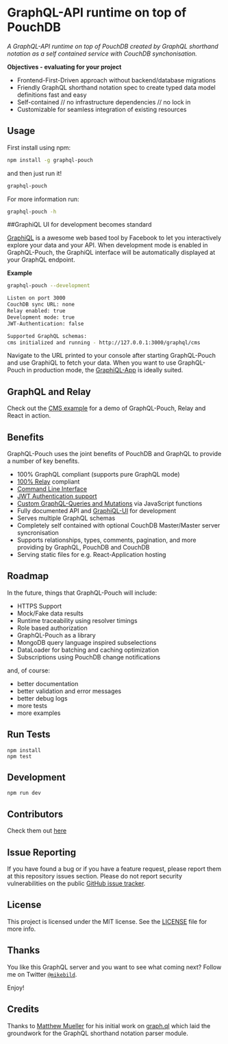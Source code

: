 # GraphQL-API runtime on top of PouchDB

*A GraphQL-API runtime on top of PouchDB created by GraphQL shorthand notation as a self contained service with CouchDB synchonisation.*

__Objectives - evaluating for your project__

* Frontend-First-Driven approach without backend/database migrations
* Friendly GraphQL shorthand notation spec to create typed data model definitions fast and easy
* Self-contained // no infrastructure dependencies // no lock in
* Customizable for seamless integration of existing resources

## Usage
First install using npm:

```bash
npm install -g graphql-pouch
```

and then just run it!

```bash
graphql-pouch
```

For more information run:

```bash
graphql-pouch -h
```

##GraphiQL UI for development becomes standard

[GraphiQL](https://github.com/graphql/graphiql) is a awesome web based tool by Facebook to let you interactively explore your data and your API. When development mode is enabled in GraphQL-Pouch, the GraphiQL interface will be automatically displayed at your GraphQL endpoint.

__Example__

```bash
graphql-pouch --development
```

```bash
Listen on port 3000
CouchDB sync URL: none
Relay enabled: true
Development mode: true
JWT-Authentication: false

Supported GraphQL schemas:
cms initialized and running - http://127.0.0.1:3000/graphql/cms
```

Navigate to the URL printed to your console after starting GraphQL-Pouch and use GraphiQL to fetch your data. When you want to use GraphQL-Pouch in production mode, the [GraphiQL-App](https://github.com/skevy/graphiql-app) is ideally suited.

## GraphQL and Relay

Check out the [CMS example](https://github.com/MikeBild/graphql-pouch/tree/master/example/cms-relay) for a demo of GraphQL-Pouch, Relay and React in action.

## Benefits

GraphQL-Pouch uses the joint benefits of PouchDB and GraphQL to provide a number of key benefits.

* 100% GraphQL compliant (supports pure GraphQL mode)
* [100% Relay](doc/using-relay.md) compliant
* [Command Line Interface](doc/CLI.md)
* [JWT Authentication support](doc/jwt-authentication.md)
* [Custom GraphQL-Queries and Mutations](doc/custom-functions.md) via JavaScript functions
* Fully documented API and [GraphiQL-UI](https://github.com/graphql/graphiql) for development
* Serves multiple GraphQL schemas
* Completely self contained with optional CouchDB Master/Master server syncronisation
* Supports relationships, types, comments, pagination, and more providing by GraphQL, PouchDB and CouchDB
* Serving static files for e.g. React-Application hosting

## Roadmap
In the future, things that GraphQL-Pouch will include:

* HTTPS Support
* Mock/Fake data results
* Runtime traceability using resolver timings
* Role based authorization
* GraphQL-Pouch as a library
* MongoDB query language inspired subselections
* DataLoader for batching and caching optimization
* Subscriptions using PouchDB change notifications

and, of course:

* better documentation
* better validation and error messages
* better debug logs
* more tests
* more examples

## Run Tests

```
npm install
npm test
```

## Development

```
npm run dev
```

## Contributors
Check them out [here](https://github.com/MikeBild/graphql-pouch/graphs/contributors)

## Issue Reporting

If you have found a bug or if you have a feature request, please report them at this repository issues section. Please do not report security vulnerabilities on the public [GitHub issue tracker](https://github.com/MikeBild/graphql-pouch/issues).

## License

This project is licensed under the MIT license. See the [LICENSE](LICENSE) file for more info.

## Thanks

You like this GraphQL server and you want to see what coming next? Follow me on Twitter [`@mikebild`](https://twitter.com/mikebild).

Enjoy!

## Credits

Thanks to [Matthew Mueller](https://github.com/matthewmueller) for his initial work on [graph.ql](https://github.com/matthewmueller/graph.ql) which laid the groundwork for the GraphQL shorthand notation parser module.

